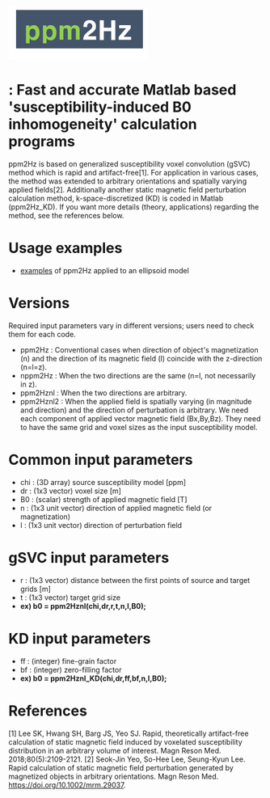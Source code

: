 ![ppm2hz logo](https://github.com/SeokJinYeo/ppm2Hz/blob/main/ppm2Hz%20icon.png)
# : Fast and accurate Matlab based 'susceptibility-induced B0 inhomogeneity' calculation programs
ppm2Hz is based on generalized susceptibility voxel convolution (gSVC) method which is rapid and artifact-free[1].
For application in various cases, the method was extended to arbitrary orientations and spatially varying applied fields[2].
Additionally another static magnetic field perturbation calculation method, k-space-discretized (KD) is coded in Matlab (ppm2Hz_KD). If you want more details (theory, applications) regarding the method, see the references below.

# Usage examples
- [examples][elliplink] of ppm2Hz applied to an ellipsoid model

[elliplink]: https://github.com/SeokJinYeo/ppm2Hz/tree/main/Example "example"

# Versions
Required input parameters vary in different versions; users need to check them for each code.
- ppm2Hz : Conventional cases when direction of object's magnetization (n) and the direction of its magnetic field (l) coincide with the z-direction (n=l=z).
- nppm2Hz : When the two directions are the same (n=l, not necessarily in z).
- ppm2Hznl : When the two directions are arbitrary.
- ppm2Hznl2 : When the applied field is spatially varying (in magnitude and direction) and the direction of perturbation is arbitrary. We need each component of applied vector magnetic field (Bx,By,Bz). They need to have the same grid and voxel sizes as the input susceptibility model.

# Common input parameters
- chi : (3D array) source susceptibility model [ppm] 
- dr : (1x3 vector) voxel size [m]
- B0 : (scalar) strength of applied magnetic field [T]
- n : (1x3 unit vector) direction of applied magnetic field (or magnetization)
- l : (1x3 unit vector) direction of perturbation field 

# gSVC input parameters
- r : (1x3 vector) distance between the first points of source and target grids [m]
- t : (1x3 vector) target grid size
- **ex) b0 = ppm2Hznl(chi,dr,r,t,n,l,B0);**

# KD input parameters
- ff : (integer) fine-grain factor
- bf : (integer) zero-filling factor
- **ex) b0 = ppm2Hznl_KD(chi,dr,ff,bf,n,l,B0);**

# References
[1] Lee SK, Hwang SH, Barg JS, Yeo SJ. Rapid, theoretically artifact-free calculation of static magnetic field induced by voxelated susceptibility distribution in an arbitrary volume of interest. Magn Reson Med. 2018;80(5):2109-2121.
[2] Seok-Jin Yeo, So-Hee Lee, Seung-Kyun Lee. Rapid calculation of static magnetic field perturbation generated by magnetized objects in arbitrary orientations. Magn Reson Med. https://doi.org/10.1002/mrm.29037.



